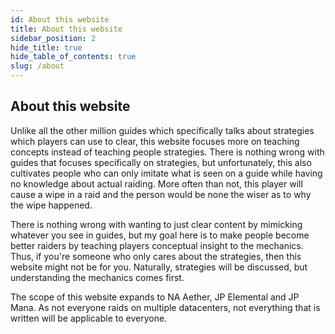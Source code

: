 ```yaml
---
id: About this website
title: About this website
sidebar_position: 2
hide_title: true
hide_table_of_contents: true
slug: /about
---
```


## About this website
Unlike all the other million guides which specifically talks about strategies which players can use to clear, this website focuses more on teaching concepts instead of teaching people strategies. There is nothing wrong with guides that focuses specifically on strategies, but unfortunately, this also cultivates people who can only imitate what is seen on a guide while having no knowledge about actual raiding. More often than not, this player will cause a wipe in a raid and the person would be none the wiser as to why the wipe happened.

There is nothing wrong with wanting to just clear content by mimicking whatever you see in guides, but my goal here is to make people become better raiders by teaching players conceptual insight to the mechanics. Thus, if you're someone who only cares about the strategies, then this website might not be for you. Naturally, strategies will be discussed, but understanding the mechanics comes first.

The scope of this website expands to NA Aether, JP Elemental and JP Mana. As not everyone raids on multiple datacenters, not everything that is written will be applicable to everyone.
